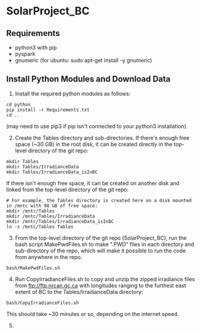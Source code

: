 # SolarProject_BC

## Requirements
  * python3 with pip
  * pyspark
  * gnumeric (for ubuntu: sudo apt-get install -y gnumeric)
   
   
## Install Python Modules and Download Data
  
1. Install the required python modules as follows:
  
~~~~
cd python
pip install -r Requirements.txt
cd ..
~~~~
  
(may need to use pip3 if pip isn't connected to your python3 installation).
  
2. Create the Tables directory and sub-directories. If there's enough free space (~30 GB) in the root disk, it can be created directly in the top-level directory of the git repo:
  
~~~~
mkdir Tables
mkdir Tables/IrradianceData
mkdir Tables/IrradianceData_isInBC
~~~~
  
If there isn't enough free space, it can be created on another disk and linked from the top-level directory of the git repo:
  
~~~~
# For example, the Tables directory is created here on a disk mounted in /mntc with 98 GB of free space:
mkdir /mntc/Tables
mkdir /mntc/Tables/IrradianceData
mkdir /mntc/Tables/IrradianceData_isInBC
ln -s /mntc/Tables Tables
~~~~
  
3. From the top-level directory of the git repo (SolarProject_BC), run the bash script MakePwdFiles.sh to make ".PWD" files in each directory and sub-directory of the repo, which will make it possible to run the code from anywhere in the repo.
  
~~~~
bash/MakePwdFiles.sh
~~~~
  
4. Run CopyIrradianceFiles.sh to copy and unzip the zipped irradiance files from ftp://ftp.nrcan.gc.ca with longitudes ranging to the furthest east extent of BC to the Tables/IrradianceData directory:
  
~~~~
bash/CopyIrradianceFiles.sh
~~~~

This should take ~30 minutes or so, depending on the internet speed.
  
5. 
  
  
